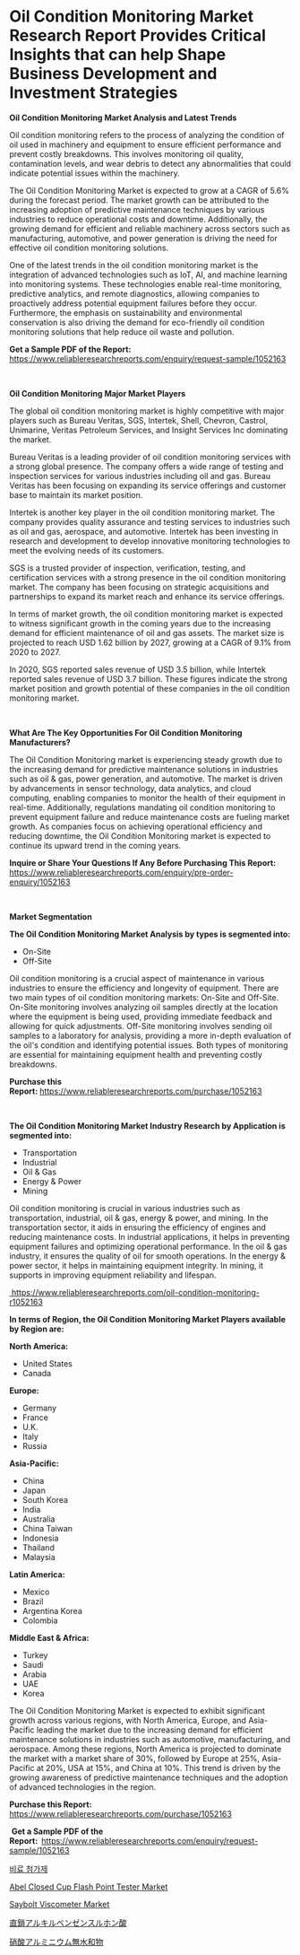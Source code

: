 <p><h1>Oil Condition Monitoring Market Research Report Provides Critical Insights that can help Shape Business Development and Investment Strategies</h1></p><p><strong>Oil Condition Monitoring Market Analysis and Latest Trends</strong></p>
<p><p>Oil condition monitoring refers to the process of analyzing the condition of oil used in machinery and equipment to ensure efficient performance and prevent costly breakdowns. This involves monitoring oil quality, contamination levels, and wear debris to detect any abnormalities that could indicate potential issues within the machinery.</p><p>The Oil Condition Monitoring Market is expected to grow at a CAGR of 5.6% during the forecast period. The market growth can be attributed to the increasing adoption of predictive maintenance techniques by various industries to reduce operational costs and downtime. Additionally, the growing demand for efficient and reliable machinery across sectors such as manufacturing, automotive, and power generation is driving the need for effective oil condition monitoring solutions.</p><p>One of the latest trends in the oil condition monitoring market is the integration of advanced technologies such as IoT, AI, and machine learning into monitoring systems. These technologies enable real-time monitoring, predictive analytics, and remote diagnostics, allowing companies to proactively address potential equipment failures before they occur. Furthermore, the emphasis on sustainability and environmental conservation is also driving the demand for eco-friendly oil condition monitoring solutions that help reduce oil waste and pollution.</p></p>
<p><strong>Get a Sample PDF of the Report:&nbsp;</strong> <a href="https://www.reliableresearchreports.com/enquiry/request-sample/1052163">https://www.reliableresearchreports.com/enquiry/request-sample/1052163</a></p>
<p>&nbsp;</p>
<p><strong>Oil Condition Monitoring Major Market Players</strong></p>
<p><p>The global oil condition monitoring market is highly competitive with major players such as Bureau Veritas, SGS, Intertek, Shell, Chevron, Castrol, Unimarine, Veritas Petroleum Services, and Insight Services Inc dominating the market. </p><p>Bureau Veritas is a leading provider of oil condition monitoring services with a strong global presence. The company offers a wide range of testing and inspection services for various industries including oil and gas. Bureau Veritas has been focusing on expanding its service offerings and customer base to maintain its market position.</p><p>Intertek is another key player in the oil condition monitoring market. The company provides quality assurance and testing services to industries such as oil and gas, aerospace, and automotive. Intertek has been investing in research and development to develop innovative monitoring technologies to meet the evolving needs of its customers.</p><p>SGS is a trusted provider of inspection, verification, testing, and certification services with a strong presence in the oil condition monitoring market. The company has been focusing on strategic acquisitions and partnerships to expand its market reach and enhance its service offerings.</p><p>In terms of market growth, the oil condition monitoring market is expected to witness significant growth in the coming years due to the increasing demand for efficient maintenance of oil and gas assets. The market size is projected to reach USD 1.62 billion by 2027, growing at a CAGR of 9.1% from 2020 to 2027.</p><p>In 2020, SGS reported sales revenue of USD 3.5 billion, while Intertek reported sales revenue of USD 3.7 billion. These figures indicate the strong market position and growth potential of these companies in the oil condition monitoring market.</p></p>
<p>&nbsp;</p>
<p><strong>What Are The Key Opportunities For Oil Condition Monitoring Manufacturers?</strong></p>
<p><p>The Oil Condition Monitoring market is experiencing steady growth due to the increasing demand for predictive maintenance solutions in industries such as oil & gas, power generation, and automotive. The market is driven by advancements in sensor technology, data analytics, and cloud computing, enabling companies to monitor the health of their equipment in real-time. Additionally, regulations mandating oil condition monitoring to prevent equipment failure and reduce maintenance costs are fueling market growth. As companies focus on achieving operational efficiency and reducing downtime, the Oil Condition Monitoring market is expected to continue its upward trend in the coming years.</p></p>
<p><strong>Inquire or Share Your Questions If Any Before Purchasing This Report:</strong> <a href="https://www.reliableresearchreports.com/enquiry/pre-order-enquiry/1052163">https://www.reliableresearchreports.com/enquiry/pre-order-enquiry/1052163</a></p>
<p>&nbsp;</p>
<p><strong>Market Segmentation</strong></p>
<p><strong>The Oil Condition Monitoring Market Analysis by types is segmented into:</strong></p>
<p><ul><li>On-Site</li><li>Off-Site</li></ul></p>
<p><p>Oil condition monitoring is a crucial aspect of maintenance in various industries to ensure the efficiency and longevity of equipment. There are two main types of oil condition monitoring markets: On-Site and Off-Site. On-Site monitoring involves analyzing oil samples directly at the location where the equipment is being used, providing immediate feedback and allowing for quick adjustments. Off-Site monitoring involves sending oil samples to a laboratory for analysis, providing a more in-depth evaluation of the oil's condition and identifying potential issues. Both types of monitoring are essential for maintaining equipment health and preventing costly breakdowns.</p></p>
<p><strong>Purchase this Report:&nbsp;</strong><a href="https://www.reliableresearchreports.com/purchase/1052163">https://www.reliableresearchreports.com/purchase/1052163</a></p>
<p>&nbsp;</p>
<p><strong>The Oil Condition Monitoring Market Industry Research by Application is segmented into:</strong></p>
<p><ul><li>Transportation</li><li>Industrial</li><li>Oil & Gas</li><li>Energy & Power</li><li>Mining</li></ul></p>
<p><p>Oil condition monitoring is crucial in various industries such as transportation, industrial, oil & gas, energy & power, and mining. In the transportation sector, it aids in ensuring the efficiency of engines and reducing maintenance costs. In industrial applications, it helps in preventing equipment failures and optimizing operational performance. In the oil & gas industry, it ensures the quality of oil for smooth operations. In the energy & power sector, it helps in maintaining equipment integrity. In mining, it supports in improving equipment reliability and lifespan.</p></p>
<p><a href="https://www.reliableresearchreports.com/oil-condition-monitoring-r1052163">&nbsp;https://www.reliableresearchreports.com/oil-condition-monitoring-r1052163</a></p>
<p><strong>In terms of Region, the Oil Condition Monitoring Market Players available by Region are:</strong></p>
<p>
    <p> <strong> North America: </strong>
        <ul>
            <li>United States</li>
            <li>Canada</li>
        </ul>
        </p> 
    <p> <strong> Europe: </strong>
        <ul>
            <li>Germany</li>
            <li>France</li>
            <li>U.K.</li>
            <li>Italy</li>
            <li>Russia</li>
        </ul>
        </p> 
    <p> <strong> Asia-Pacific: </strong>
        <ul>
            <li>China</li>
            <li>Japan</li>
            <li>South Korea</li>
            <li>India</li>
            <li>Australia</li>
            <li>China Taiwan</li>
            <li>Indonesia</li>
            <li>Thailand</li>
            <li>Malaysia</li>
        </ul>
        </p> 
    <p> <strong> Latin America: </strong>
        <ul>
            <li>Mexico</li>
            <li>Brazil</li>
            <li>Argentina Korea</li>
            <li>Colombia</li>
        </ul>
        </p> 
    <p> <strong> Middle East & Africa: </strong>
        <ul>
            <li>Turkey</li>
            <li>Saudi</li>
            <li>Arabia</li>
            <li>UAE</li>
            <li>Korea</li>
        </ul>
    </p>
    </p>
<p><p>The Oil Condition Monitoring Market is expected to exhibit significant growth across various regions, with North America, Europe, and Asia-Pacific leading the market due to the increasing demand for efficient maintenance solutions in industries such as automotive, manufacturing, and aerospace. Among these regions, North America is projected to dominate the market with a market share of 30%, followed by Europe at 25%, Asia-Pacific at 20%, USA at 15%, and China at 10%. This trend is driven by the growing awareness of predictive maintenance techniques and the adoption of advanced technologies in the region.</p></p>
<p><strong>Purchase this Report: </strong><a href="https://www.reliableresearchreports.com/purchase/1052163">https://www.reliableresearchreports.com/purchase/1052163</a></p>
<p>&nbsp;<strong>Get a Sample PDF of the Report:&nbsp;&nbsp;</strong><a href="https://www.reliableresearchreports.com/enquiry/request-sample/1052163">https://www.reliableresearchreports.com/enquiry/request-sample/1052163</a></p>
<p><strong></strong></p>
<p><p><a href="https://github.com/fernandotryO5lson96765/Market-Research-Report-List-1/blob/main/623346135129.md">비료 첨가제</a></p><p><a href="https://github.com/lylyparadise/Market-Research-Report-List-3/blob/main/abel-closed-cup-flash-point-tester-market.md">Abel Closed Cup Flash Point Tester Market</a></p><p><a href="https://github.com/johnbach50/Market-Research-Report-List-3/blob/main/saybolt-viscometer-market.md">Saybolt Viscometer Market</a></p><p><a href="https://github.com/bucuel854722/Market-Research-Report-List-1/blob/main/406626338445.md">直鎖アルキルベンゼンスルホン酸</a></p><p><a href="https://github.com/AriMuller2009/Market-Research-Report-List-1/blob/main/374255038448.md">硝酸アルミニウム無水和物</a></p></p>